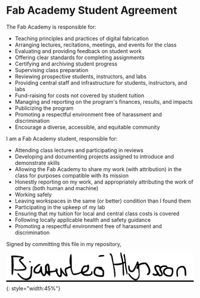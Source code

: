 # Fab Academy Student Agreement

The Fab Academy is responsible for:

- Teaching principles and practices of digital fabrication
- Arranging lectures, recitations, meetings, and events for the class
- Evaluating and providing feedback on student work
- Offering clear standards for completing assignments
- Certifying and archiving student progress
- Supervising class preparation
- Reviewing prospective students, instructors, and labs
- Providing central staff and infrastructure for students, instructors, and labs
- Fund-raising for costs not covered by student tuition
- Managing and reporting on the program's finances, results, and impacts
- Publicizing the program
- Promoting a respectful environment free of harassment and discrimination
- Encourage a diverse, accessible, and equitable community


I am a Fab Academy student, responsible for:

- Attending class lectures and participating in reviews
- Developing and documenting projects assigned to introduce and demonstrate skills
- Allowing the Fab Academy to share my work (with attribution) in the class for purposes compatible with its mission
- Honestly reporting on my work, and appropriately attributing the work of others (both human and machine)
- Working safely
- Leaving workspaces in the same (or better) condition than I found them
- Participating in the upkeep of my lab
- Ensuring that my tuition for local and central class costs is covered
- Following locally applicable health and safety guidance
- Promoting a respectful environment free of harassment and discrimination

Signed by committing this file in my repository,

![Signature](../images/Signature.svg){: style="width:45%"}